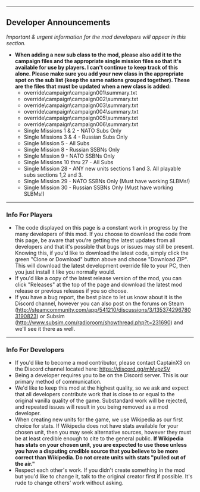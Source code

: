 -----
## Developer Announcements
_Important & urgent information for the mod developers will appear in this section._
* **When adding a new sub class to the mod, please also add it to the campaign files and the appropriate single mission files so that it's available for use by players. I can't continue to keep track of this alone. Please make sure you add your new class in the appropriate spot on the sub list (keep the same nations grouped together). These are the files that must be updated when a new class is added:**
  * override\campaign\campaign001\summary.txt
  * override\campaign\campaign002\summary.txt
  * override\campaign\campaign003\summary.txt
  * override\campaign\campaign004\summary.txt
  * override\campaign\campaign005\summary.txt
  * override\campaign\campaign006\summary.txt
  * Single Missions 1 & 2 - NATO Subs Only
  * Single Missions 3 & 4 - Russian Subs Only
  * Single Mission 5 - All Subs
  * Single Mission 8 - Russian SSBNs Only
  * Single Mission 9 - NATO SSBNs Only
  * Single Missions 10 thru 27 - All Subs
  * Single Mission 28 - ANY new units sections 1 and 3. All playable subs sections 1,2 and 3.
  * Single Mission 29 - NATO SSBNs Only (Must have working SLBMs!)
  * Single Mission 30 - Russian SSBNs Only (Must have working SLBMs!)

-----

### Info For Players
* The code displayed on this page is a constant work in progress by the many developers of this mod. If you choose to download the code from this page, be aware that you're getting the latest updates from all developers and that it's possible that bugs or issues may still be present. Knowing this, if you'd like to download the latest code, simply click the green "Clone or Download" button above and choose "Download ZIP". This will download the latest development override file to your PC, then you just install it like you normally would.
* If you'd like a copy of the latest release version of the mod, you can click "Releases" at the top of the page and download the latest mod release or previous releases if you so choose.
* If you have a bug report, the best place to let us know about it is the Discord channel, however you can also post on the forums on Steam (http://steamcommunity.com/app/541210/discussions/3/1353742967803190823) or Subsim (http://www.subsim.com/radioroom/showthread.php?t=231690) and we'll see it there as well.

-----

### Info For Developers
* If you'd like to become a mod contributor, please contact CaptainX3 on the Discord channel located here: https://discord.gg/mMvpzSV
* Being a developer requires you to be on the Discord server. This is our primary method of communication.
* We'd like to keep this mod at the highest quality, so we ask and expect that all developers contribute work that is close to or equal to the original vanilla quality of the game. Substandard work will be rejected, and repeated issues will result in you being removed as a mod developer.
* When creating new units for the game, we use Wikipedia as our first choice for stats. If Wikipedia does not have stats available for your chosen unit, then you may seek alternative sources, however they must be at least credible enough to cite to the general public. **If Wikipedia has stats on your chosen unit, you are expected to use those unless you have a disputing credible source that you believe to be more correct than Wikipedia. Do not create units with stats "pulled out of the air."**
* Respect each other's work. If you didn't create something in the mod but you'd like to change it, talk to the original creator first if possible. It's rude to change others' work without asking.
